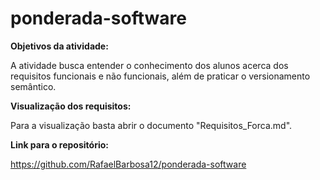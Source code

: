 # ponderada-software
**Objetivos da atividade:**

A atividade busca entender o conhecimento dos alunos acerca dos requisitos funcionais e não funcionais, além de praticar o versionamento semântico. 

**Visualização dos requisitos:**

Para a visualização basta abrir o documento "Requisitos_Forca.md".

**Link para o repositório:** 

https://github.com/RafaelBarbosa12/ponderada-software